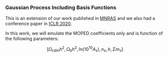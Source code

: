### Gaussian Process Including Basis Functions

This is an extension of our work published in <a href="https://doi.org/10.1093/mnras/staa2102">MNRAS</a> and we also had a conference paper in <a href="https://iclr2020-fsai.github.io/FSAI/">ICLR 2020</a>.

In this work, we will emulate the MOPED coefficients only and is function of the following parameters:

$$
\left[\Omega_{\textrm{cdm}}h^{2},\,\Omega_{\textrm{b}}h^{2},\,\textrm{ln}\left(10^{10}A_{s}\right),\,n_{s},\,h,\,\Sigma m_{\nu}\right]
$$

<script type="text/javascript" async

src="https://cdn.mathjax.org/mathjax/latest/MathJax.js?config=TeX-MML-AM_CHTML">
